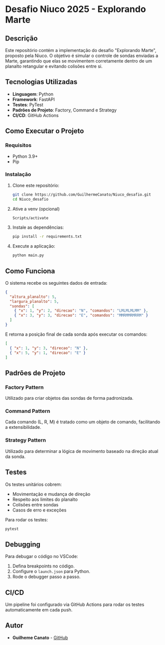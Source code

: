 # Desafio Niuco 2025 - Explorando Marte

## Descrição

Este repositório contém a implementação do desafio "Explorando Marte", proposto pela Niuco. O objetivo é simular o controle de sondas enviadas a Marte, garantindo que elas se movimentem corretamente dentro de um planalto retangular e evitando colisões entre si.

## Tecnologias Utilizadas

- **Linguagem**: Python
- **Framework**: FastAPI
- **Testes**: PyTest
- **Padrões de Projeto**: Factory, Command e Strategy
- **CI/CD**: GitHub Actions

## Como Executar o Projeto

### Requisitos

- Python 3.9+
- Pip

### Instalação

1. Clone este repositório:
   ```sh
   git clone https://github.com/GuilhermeCanato/Niuco_desafio.git
   cd Niuco_desafio
   ```
3. Ative a venv (opcional)
   ```sh
   Scripts/activate
   ```

2. Instale as dependências:
   ```sh
   pip install -r requirements.txt
   ```

3. Execute a aplicação:
   ```sh
   python main.py
   ```

## Como Funciona

O sistema recebe os seguintes dados de entrada:

```json
{
  "altura_planalto": 5,
  "largura_planalto": 5,
  "sondas": [
    { "x": 1, "y": 2, "direcao": "N", "comandos": "LMLMLMLMM" },
    { "x": 3, "y": 3, "direcao": "E", "comandos": "MMRMMRMRRM" }
  ]
}
```

E retorna a posição final de cada sonda após executar os comandos:

```json
[
  { "x": 1, "y": 3, "direcao": "N" },
  { "x": 5, "y": 1, "direcao": "E" }
]
```

## Padrões de Projeto

### Factory Pattern
Utilizado para criar objetos das sondas de forma padronizada.

### Command Pattern
Cada comando (L, R, M) é tratado como um objeto de comando, facilitando a extensibilidade.

### Strategy Pattern
Utilizado para determinar a lógica de movimento baseado na direção atual da sonda.

## Testes

Os testes unitários cobrem:
- Movimentação e mudança de direção
- Respeito aos limites do planalto
- Colisões entre sondas
- Casos de erro e exceções

Para rodar os testes:
```sh
pytest
```

## Debugging

Para debugar o código no VSCode:
1. Defina breakpoints no código.
2. Configure o `launch.json` para Python.
3. Rode o debugger passo a passo.

## CI/CD

Um pipeline foi configurado via GitHub Actions para rodar os testes automaticamente em cada push. 

## Autor

- **Guilheme Canato** - [GitHub](https://github.com/GuilhermeCanato)
